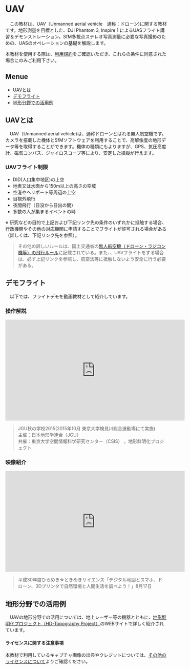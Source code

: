 # UAV
　この教材は、UAV（Unmanned aerial vehicle　通称：ドローン)に関する教材です。地形測量を目標とした、DJI Phantom 3, Inspire 1 によるUASフライト講習＆デモンストレーション。SfM多視点ステレオ写真測量に必­要な写真撮影のための、UASのオペレーションの基礎を解説します。

本教材を使用する際は、[利用規約]をご確認いただき、これらの条件に同意された場合にのみご利用下さい。

**Menue**
---
- [UAVとは](#uavとは)
- [デモフライト](#デモフライト)
- [地形分野での活用例](#地形分野での活用例)


## UAVとは
　UAV（Unmanned aerial vehicle)は、通称ドローンとばれる無人航空機です。カメラを搭載した機体とSfMソフトウェアを利用することで、高解像度の地形データ等を取得することができます。機体の種類にもよりますが、GPS、気圧高度計、磁気コンパス、ジャイロスコープ等により、安定した操縦が行えます。

### UAVフライト制限

- DID(人口集中地区)の上空
- 地表又は水面から150m以上の高さの空域
- 空港やヘリポート等周辺の上空
- 目視外飛行
- 夜間飛行（日没から日出の間）
- 多数の人が集まるイベントの時

※ 研究などの目的で上記および下記リンク先の条件のいずれかに抵触する場合、行政機関やその他の対応機関に申請することでフライトが許可される場合がある（詳しくは、下記リンク先を参照）。

> その他の詳しいルールは、国土交通省の[無人航空機（ドローン・ラジコン機等）の飛行ルール](http://www.mlit.go.jp/koku/koku_tk10_000003.html)に記載されている。また、、UAVフライトをする場合は、必ず上記リンクを参照し、航空法等に抵触しないよう安全に行う必要がある。


## デモフライト
　以下では、フライトデモを動画教材として紹介しています。

### 操作解説

<div style = "text-align: center;">
<iframe width="560" height="315" src="https://www.youtube.com/embed/ZLG4tztYh_U" frameborder="0" allowfullscreen></iframe></div>

>JGU秋の学校2015(2015年10月 東京大学検見川総合運動場にて実施)<br>主催：日本地形学連合（JGU）<br>共催：東京大学空間情報科学研究センター（CSIS） ，地形鮮明化プロジェクト

### 映像紹介

<div style = "text-align: center;">
<iframe width="560" height="315" src="https://www.youtube.com/embed/xwtJeFfiNHo" frameborder="0" allow="autoplay; encrypted-media" allowfullscreen></iframe></div>

>平成30年度ひらめき☆ときめきサイエンス「デジタル地図とスマホ、ドローン、3Dプリンタで自然環境と人間生活を調べよう！」8月17日


## 地形分野での活用例
　UAVの地形分野での活用については、地上レーザー等の機器とともに、[地形鮮明化プロジェクト（HD-Topography Project）](http://hdtopography.blogspot.com/)のWEBサイトで詳しく紹介されています。

#### ライセンスに関する注意事項
本教材で利用しているキャプチャ画像の出典やクレジットについては、[その他のライセンスについて]よりご確認ください。

[その他のライセンスについて]:../../license.md
[▲メニューへもどる]:./uav.md#Menu
[利用規約]:../../policy.md
[利用規約]:../../../policy.md
[その他のライセンスについて]:../../license.md
[よくある質問とエラー]:../../questions/questions.md

[GISの基本概念]:../../00/00.md
[QGISビギナーズマニュアル]:../../QGIS/QGIS.md
[GRASSビギナーズマニュアル]:../../GRASS/GRASS.md
[リモートセンシングとその解析]:../../06/06.md
[既存データの地図データと属性データ]:../../07/07.md
[空間データ]:../../08/08.md
[空間データベース]:../../09/09.md
[空間データの統合・修正]:../../10/10.md
[基本的な空間解析]:../../11/11.md
[ネットワーク分析]:../../12/12.md
[領域分析]:../../13/13.md
[点データの分析]:../../14/14.md
[ラスタデータの分析]:../../15/15.md
[傾向面分析]:../../16/16.md
[空間的自己相関]:../../17/17.md
[空間補間]:../../18/18.md
[空間相関分析]:../../19/19.md
[空間分析におけるスケール]:../../20/20.md
[視覚的伝達]:../../21/21.md
[参加型GISと社会貢献]:../../26/26.md

[地理院地図]:https://maps.gsi.go.jp
[e-Stat]:https://www.e-stat.go.jp/
[国土数値情報]:http://nlftp.mlit.go.jp/ksj/
[基盤地図情報]:http://www.gsi.go.jp/kiban/
[地理院タイル]:http://maps.gsi.go.jp/development/ichiran.html

[課題ページ_QGISビギナーズマニュアル]:../../tasks/t_qgis_entry.md
[課題ページ_GRASSビギナーズマニュアル]:../../tasks/t_grass_entry.md
[課題ページ_リモートセンシングとその解析]:../../tasks/t_06.md
[課題ページ_既存データの地図データと属性データ]:../../tasks/t_07.md
[課題ページ_空間データ]:../../tasks/t_08.md
[課題ページ_空間データベース]:../../tasks/t_09.md
[課題ページ_空間データの統合・修正]:../../tasks/t_10.md
[課題ページ_基本的な空間解析]:../../tasks/t_11.md
[課題ページ_ネットワーク分析]:../../tasks/t_12.md
[課題ページ_領域分析]:../../tasks/t_13.md
[課題ページ_点データの分析]:../../tasks/t_14.md
[課題ページ_ラスタデータの分析]:../../tasks/t_15.md
[課題ページ_空間補間]:../../tasks/t_18.md
[課題ページ_視覚的伝達]:../../tasks/t_21.md
[課題ページ_参加型GISと社会貢献]:../../tasks/t_26.md
